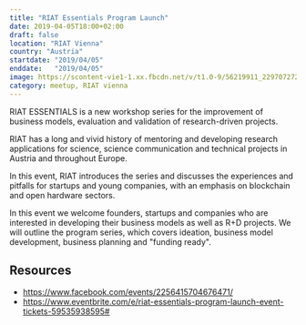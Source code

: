 ```yaml
---
title: "RIAT Essentials Program Launch"
date: 2019-04-05T18:00+02:00
draft: false
location: "RIAT Vienna"
country: "Austria"
startdate: "2019/04/05"
enddate:   "2019/04/05"
image: https://scontent-vie1-1.xx.fbcdn.net/v/t1.0-9/56219911_2297072727022017_6859498311460585472_n.jpg?_nc_cat=109&_nc_sid=b386c4&_nc_ohc=rN2MUoDnlRAAX_cgkf1&_nc_oc=AQkNZq0_Lq1vltnXKddOQqLyfjttWnQpDDbQ13AVyL1asyrt64I22120I8P6QbtIecg&_nc_ht=scontent-vie1-1.xx&oh=a0c0198c7fa3060f8e8b83372b8b0d26&oe=5F8441C4
category: meetup, RIAT vienna
---
```


RIAT ESSENTIALS is a new workshop series for the improvement of business models, evaluation and validation of research-driven projects.

RIAT has a long and vivid history of mentoring and developing research applications for science, science communication and technical projects in Austria and throughout Europe.

In this event, RIAT introduces the series and discusses the experiences and pitfalls for startups and young companies, with an emphasis on blockchain and open hardware sectors.

In this event we welcome founders, startups and companies who are interested in developing their business models as well as R+D projects. We will outline the program series, which covers ideation, business model development, business planning and "funding ready".

## Resources
* https://www.facebook.com/events/2256415704676471/
* https://www.eventbrite.com/e/riat-essentials-program-launch-event-tickets-59535938595#
